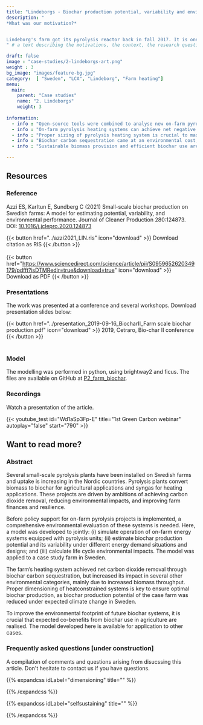 ```yaml
---
title: "Lindeborgs - Biochar production potential, variability and environmental performance at the farm level "
description: "
*What was our motivation?*


Lindeborg's farm got its pyrolysis reactor back in fall 2017. It is one of the first farms in Sweden equipped with a such a reactor to provide heating to its premises and produce biochar. Our case study was performed in 2018-2019, at a time when little data from the plant were available and some operational challenges were reported, in particular during warm winter days. Therefore, the research focused on combining LCA to simulations of the operation of small-scale reactors at the farm level. 
" # a text describing the motivations, the context, the research questions, attratively

draft: false
image : "case-studies/2-lindeborgs-art.png"
weight : 3
bg_image: "images/feature-bg.jpg"
category:  [ "Sweden", "LCA", "Lindeborg", "Farm heating"]
menu:
  main:
    parent: "Case studies"
    name: "2. Lindeborgs"
    weight: 3
 
information:
  - info : "Open-source tools were combined to analyse new on-farm pyrolysis heating systems."
  - info : "On-farm pyrolysis heating systems can achieve net negative emissions with biochar."
  - info : "Proper sizing of pyrolysis heating system is crucial to maximise biochar production."
  - info : "Biochar carbon sequestration came at an environmental cost, increased biomass use."
  - info : "Sustainable biomass provision and efficient biochar use are determinant factors."

---
```

## **Resources**
<div class="row">
  <div class="col-md-4">

  ### Reference
 Azzi ES, Karltun E, Sundberg C (2021) Small-scale biochar production on Swedish farms: A model for estimating potential, variability, and environmental performance. Journal of Cleaner Production 280:124873. DOI: [10.1016/j.jclepro.2020.124873](https://doi.org/10.1016/j.jclepro.2020.124873) 


  {{< button href="../azzi2021_LIN.ris" icon="download" >}} Download citation as RIS {{< /button >}}
  <br/><br/>
  {{< button href="https://www.sciencedirect.com/science/article/pii/S0959652620349179/pdfft?isDTMRedir=true&download=true" icon="download" >}} Download as PDF {{< /button >}}
  </div>

  <div class="col-md-4">

  ### Presentations
  The work was presented at a conference and several workshops. Download presentation slides below:

  {{< button href="../presentation_2019-09-16_BiocharII_Farm scale biochar production.pdf" icon="download" >}} 2019, Cetraro, Bio-char II conference {{< /button >}}
  <br/><br/>
  </div>
  <div class="col-md-4">

  ### Model
  The modelling was performed in python, using brightway2 and ficus. The files are available on GitHub at [P2_farm_biochar](https://github.com/ntropy-esa/P2_farm_biochar). 

  </div>
</div>

<div class="row">
  <div class="col-md-12">
  
  ### Recordings
  Watch a presentation of the article.
  </div>

  <div class="col-md-5">
  {{< youtube_test id="Wd1aSp3Fp-E" title="1st Green Carbon webinar" autoplay="false" start="790" >}}
  </div>
  
</div>


## **Want to read more?**
<div class="row">
  <div class="col-md-10">

### Abstract 

Several small-scale pyrolysis plants have been installed on Swedish farms and uptake is increasing in the Nordic countries. Pyrolysis plants convert biomass to biochar for agricultural applications and syngas for heating applications. These projects are driven by ambitions of achieving carbon dioxide removal, reducing environmental impacts, and improving farm finances and resilience.

 Before policy support for on-farm pyrolysis projects is implemented, a comprehensive environmental evaluation of these systems is needed. Here, a model was developed to jointly: (i) simulate operation of on-farm energy systems equipped with pyrolysis units; (ii) estimate biochar production potential and its variability under different energy demand situations and designs; and (iii) calculate life cycle environmental impacts. The model was applied to a case study farm in Sweden. 
 
 The farm’s heating system achieved net carbon dioxide removal through biochar carbon sequestration, but increased its impact in several other environmental categories, mainly due to increased biomass throughput. Proper dimensioning of heatconstrained systems is key to ensure optimal biochar production, as biochar production potential of the case farm was reduced under expected climate change in Sweden.
 
 To improve the environmental footprint of future biochar systems, it is crucial that expected co-benefits from biochar use in agriculture are realised. The model developed here is available for application to other cases.

  </div>

  <div class="col-md-10">

  ### Frequently asked questions [under construction]

  A compilation of comments and questions arising from disucssing this article. Don't hesitate to contact us if you have questions.

{{% expandcss idLabel="dimensioning" title="" %}}
  
{{% /expandcss %}}

{{% expandcss idLabel="selfsustaining" title="" %}}
  
{{% /expandcss %}}

</div></div>